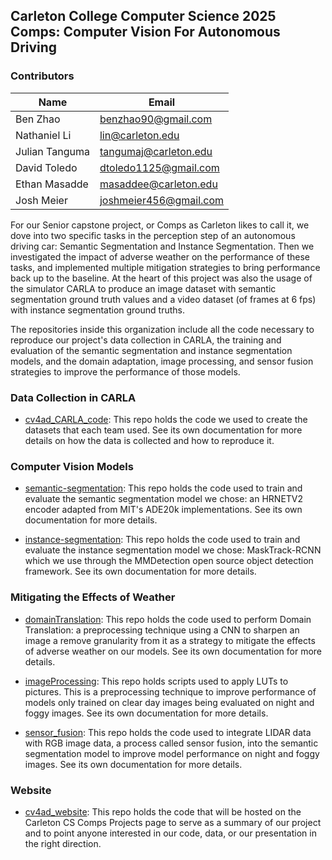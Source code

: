 ## Carleton College Computer Science 2025 Comps: Computer Vision For Autonomous Driving

### Contributors

| Name           | Email                 |
| -------------- | --------------------- |
| Ben Zhao       | benzhao90@gmail.com   |
| Nathaniel Li   | lin@carleton.edu      |
| Julian Tanguma | tangumaj@carleton.edu |
| David Toledo   | dtoledo1125@gmail.com  |
| Ethan Masadde  | masaddee@carleton.edu |
| Josh Meier     | joshmeier456@gmail.com   |

For our Senior capstone project, or Comps as Carleton likes to call it, we dove into two specific tasks in the perception step of an autonomous driving car: Semantic Segmentation and Instance Segmentation. Then we investigated the impact of adverse weather on the performance of these tasks, and implemented multiple mitigation strategies to bring performance back up to the baseline. At the heart of this project was also the usage of the simulator CARLA to produce an image dataset with semantic segmentation ground truth values and a video dataset (of frames at 6 fps) with instance segmentation ground truths. 

The repositories inside this organization include all the code necessary to reproduce our project's data collection in CARLA, the training and evaluation of the semantic segmentation and instance segmentation models, and the domain adaptation, image processing, and sensor fusion strategies to improve the performance of those models.


### Data Collection in CARLA

- [cv4ad_CARLA_code](https://github.com/Carleton-Comps-CV4AD/cv4ad_CARLA_code): This repo holds the code we used to create the datasets that each team used. See its own documentation for more details on how the data is collected and how to reproduce it.

### Computer Vision Models

- [semantic-segmentation](https://github.com/Carleton-Comps-CV4AD/semantic-segmentation): This repo holds the code used to train and evaluate the semantic segmentation model we chose: an HRNETV2 encoder adapted from MIT's ADE20k implementations. See its own documentation for more details.

- [instance-segmentation](https://github.com/Carleton-Comps-CV4AD/instance-segmentation): This repo holds the code used to train and evaluate the instance segmentation model we chose: MaskTrack-RCNN which we use through the MMDetection open source object detection framework. See its own documentation for more details.

### Mitigating the Effects of Weather

- [domainTranslation](https://github.com/Carleton-Comps-CV4AD/domainTranslation): This repo holds the code used to perform Domain Translation: a preprocessing technique using a CNN to sharpen an image a remove granularity from it as a strategy to mitigate the effects of adverse weather on our models. See its own documentation for more details.


- [imageProcessing](https://github.com/Carleton-Comps-CV4AD/imageProcessing): This repo holds scripts used to apply LUTs to pictures. This is a preprocessing technique to improve performance of models only trained on clear day images being evaluated on night and foggy images. See its own documentation for more details.

- [sensor_fusion](https://github.com/Carleton-Comps-CV4AD/sensor_fusion): This repo holds the code used to integrate LIDAR data with RGB image data, a process called sensor fusion, into the semantic segmentation model to improve model performance on night and foggy images. See its own documentation for more details.

### Website

- [cv4ad_website](https://github.com/Carleton-Comps-CV4AD/cv4ad_website): This repo holds the code that will be hosted on the Carleton CS Comps Projects page to serve as a summary of our project and to point anyone interested in our code, data, or our presentation in the right direction.
